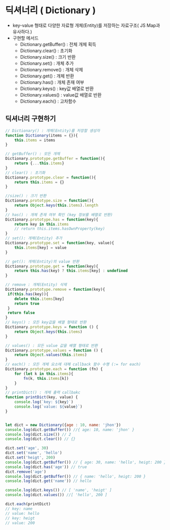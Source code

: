 # 딕셔너리 ( Dictionary )
- key-value 형태로 다양한 자료형 개체(Entity)를 저장하는 자료구조( JS Map과 유사하다.)
- 구현할 메서드
  - Dictionary.getBuffer() : 전체 개체 획득
  - Dictionary.clear() : 초기화
  - Dictionary.size() : 크기 반환
  - Dictionary.set() : 개체 추가
  - Dictionary.remove() : 개체 삭제
  - Dictionary.get() : 개체 반환
  - Dictionary.has() : 개체 존재 여부
  - Dictionary.keys() : key값 배열로 반환
  - Dictionary.values() : value값 배열로 반환
  - Dictionary.each() : 고차함수

## 딕셔너리 구현하기 
```javascript
// Dictionary() : 개체(Entity)를 저장할 생성자
function Dictionary(items = {}){
    this.items = items
}

// getBuffer() : 모든 개체
Dictionary.prototype.getBuffer = function(){
    return {...this.items} 
}
// clear() : 초기화
Dictionary.prototype.clear = function(){
    return this.items = {}
} 

//size() : 크기 반환
Dictionary.prototype.size = function(){
    return Object.keys(this.items).length
}
// has() : 개체 존재 여부 확인 (key 정보를 배열로 반환)
Dictionary.prototype.has = function(key){
    return key in this.items
    // return this.items.hasOwnProperty(key)
}
// set(): 개체(Entity) 추가
Dictionary.prototype.set = function(key, value){
    this.items[key] = value
}

// get(): 개체(Entity)의 value 반환
Dictionary.prototype.get = function(key){
    return this.has(key) ? this.items[key] : undefined
}

// remove : 개체(Entity) 삭제
Dictionary.prototype.remove = function(key){
 if(this.has(key)){
    delete this.items[key]
    return true
 }   
 return false
}
// keys() : 모든 key값을 배열 형태로 반환
Dictionary.prototype.keys = function () {
    return Object.keys(this.items)
}

// values() : 모든 value 값을 배열 형태로 반환
Dictionary.prototype.values = function () {
    return Object.values(this.items)
}
// each() : 모든 개체 요소에 대해 callback 함수 수행 (:= for each)
Dictionary.prototype.each = function (fn) {
    for (let k in this.items){
        fn(k, this.items[k])
    }
}
// printDict() : 개체 출력 callbakc
function printDict(key, value) {
    console.log(`key: ${key}`)
    console.log(`value: ${value}`)
}


let dict = new Dictionary({age : 10, name: 'jhon'})
console.log(dict.getBuffer()) //{ age: 10, name: 'jhon' }
console.log(dict.size()) // 2 
console.log(dict.clear()) // {}

dict.set('age', 30)
dict.set('name', 'hello')
dict.set('heigt', 200)
console.log(dict.getBuffer()) // { age: 30, name: 'hello', heigt: 200 }
console.log(dict.has('age')) // true
dict.remove('age')
console.log(dict.getBuffer()) // { name: 'hello', heigt: 200 }
console.log(dict.get('name')) // hello

console.log(dict.keys()) // [ 'name', 'heigt' ]
console.log(dict.values()) //[ 'hello', 200 ]

dict.each(printDict)
// key: name
// value: hello
// key: heigt
// value: 200
```